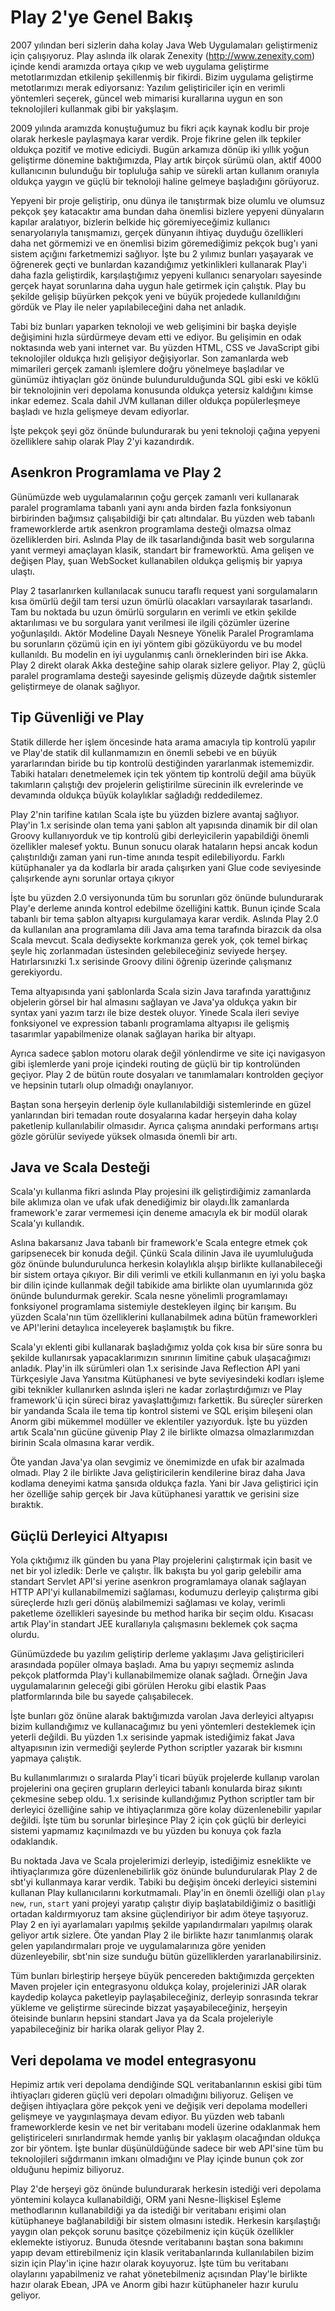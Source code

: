 <!--- Copyright (C) 2009-2013 Typesafe Inc. <http://www.typesafe.com> -->
# Play 2'ye Genel Bakış

2007 yılından beri sizlerin daha kolay Java Web Uygulamaları geliştirmeniz için çalışıyoruz. Play aslında ilk olarak Zenexity (http://www.zenexity.com) içinde kendi aramızda ortaya çıkıp ve web uygulama geliştirme metotlarımızdan etkilenip şekillenmiş bir fikirdi. Bizim uygulama geliştirme metotlarımızı merak ediyorsanız: Yazılım geliştiriciler için en verimli yöntemleri seçerek, güncel web mimarisi kurallarına uygun en son teknolojileri kullanmak gibi bir yakşlaşım.

2009 yılında aramızda konuştuğumuz bu fikri açık kaynak kodlu bir proje olarak herkesle paylaşmaya karar verdik. Proje fikrine gelen ilk tepkiler oldukça pozitif ve motive ediciydi. Bugün arkamıza dönüp iki yıllık yoğun geliştirme dönemine baktığımızda, Play artık birçok sürümü olan, aktif 4000 kullanıcının bulunduğu bir topluluğa sahip ve sürekli artan kullanım oranıyla oldukça yaygın ve güçlü bir teknoloji haline gelmeye başladığını görüyoruz.

Yepyeni bir proje geliştirip, onu dünya ile tanıştırmak bize olumlu ve olumsuz pekçok şey katacaktır ama bundan daha önemlisi bizlere yepyeni dünyaların kapılar aralatıyor, bizlerin belkide hiç göremiyeceğimiz kullanıcı senaryolarıyla tanışmamızı, gerçek dünyanın ihtiyaç duyduğu özellikleri daha net görmemizi ve en önemlisi bizim göremediğimiz pekçok bug'ı yani sistem açığını farketmemizi sağlıyor. İşte bu 2 yılımız bunları yaşayarak ve öğrenerek geçti ve bunlardan kazandığımız yetkinlikleri kullanarak Play'i daha fazla geliştirdik, karşılaştığımız yepyeni kullanıcı senaryoları sayesinde gerçek hayat sorunlarına daha uygun hale getirmek için çalıştık. Play bu şekilde gelişip büyürken pekçok yeni ve büyük projedede kullanıldığını gördük ve Play ile neler yapılabileceğini daha net anladık.

Tabi biz bunları yaparken teknoloji ve web gelişimini bir başka deyişle değişimini hızla sürdürmeye devam etti ve ediyor. Bu gelişimin en odak noktasında web yani internet var. Bu yüzden HTML, CSS ve JavaScript gibi teknolojiler oldukça hızlı gelişiyor değişiyorlar. Son zamanlarda web mimarileri gerçek zamanlı işlemlere doğru yönelmeye başladılar ve günümüz ihtiyaçları göz önünde bulundurulduğunda SQL gibi eski ve köklü bir teknolojinin veri depolama konusunda oldukça yetersiz kaldığını kimse inkar edemez. Scala dahil JVM kullanan diller oldukça popülerleşmeye başladı ve hızla gelişmeye devam ediyorlar. 

İşte pekçok şeyi göz önünde bulundurarak bu yeni teknoloji çağına yepyeni özelliklere sahip olarak Play 2'yi kazandırdık.

## Asenkron Programlama ve Play 2

Günümüzde web uygulamalarının çoğu gerçek zamanlı veri kullanarak paralel programlama tabanlı yani aynı anda birden fazla fonksiyonun birbirinden bağımsız çalışabildiği bir çatı altındalar. Bu yüzden web tabanlı frameworklerde artık asenkron programlama desteği olmazsa olmaz özelliklerden biri. Aslında Play de ilk tasarlandığında basit web sorgularına yanıt vermeyi amaçlayan klasik, standart bir frameworktü. Ama gelişen ve değişen Play, şuan WebSocket kullanabilen oldukça gelişmiş bir yapıya ulaştı.

Play 2 tasarlanırken kullanılacak sunucu taraflı request yani sorgulamaların kısa ömürlü değil tam tersi uzun ömürlü olacakları varsayılarak tasarlandı. Tam bu noktada bu uzun ömürlü sorguların en verimli ve etkin şekilde aktarılıması ve bu sorgulara yanıt verilmesi ile ilgili çözümler üzerine yoğunlaşıldı. Aktör Modeline Dayalı Nesneye Yönelik Paralel Programlama bu sorunların çözümü için en iyi yöntem gibi gözüküyordu ve bu model kullanıldı. Bu modelin en iyi uygulanmış canlı örneklerinden biri ise Akka. Play 2 direkt olarak Akka desteğine sahip olarak sizlere geliyor. Play 2, güçlü paralel programlama desteği sayesinde gelişmiş düzeyde dağıtık sistemler geliştirmeye de olanak sağlıyor. 

## Tip Güvenliği ve Play

Statik dillerde her işlem öncesinde hata arama amacıyla tip kontrolü yapılır ve Play'de statik dil kullanmamızın en önemli sebebi ve en büyük yararlarından biride bu tip kontrolü destiğinden yararlanmak istememizdir. Tabiki hataları denetmelemek için tek yöntem tip kontrolü değil ama büyük takımların çalıştığı dev projelerin geliştirilme sürecinin ilk evrelerinde ve devamında oldukça büyük kolaylıklar sağladığı reddedilemez.
 
Play 2'nin tarifine katılan Scala işte bu yüzden bizlere avantaj sağlıyor. Play'in 1.x serisinde olan tema yani şablon alt yapısında dinamik bir dil olan Groovy kullanıyorduk ve tip kontrolü gibi derleyicilerin yapabildiği önemli özellikler malesef yoktu. Bunun sonucu olarak hataların hepsi ancak kodun çalıştırıldığı zaman yani run-time anında tespit edilebiliyordu. Farklı kütüphanaler ya da kodlarla bir arada çalışırken yani Glue code seviyesinde çalışırkende aynı sorunlar ortaya çıkıyor

İşte bu yüzden 2.0 versiyonunda tüm bu sorunları göz önünde bulundurarak Play'e derleme anında kontrol edebilme özelliğini kattık. Bunun içinde Scala tabanlı bir tema şablon altyapısı kurgulamaya karar verdik. Aslında Play 2.0 da kullanılan ana programlama dili Java ama tema tarafında birazcık da olsa Scala mevcut. Scala dediysekte korkmanıza gerek yok, çok temel birkaç şeyle hiç zorlanmadan üstesinden gelebileceğiniz seviyede herşey. Hatırlarsınızki 1.x serisinde Groovy dilini öğrenip üzerinde çalışmanız gerekiyordu.

Tema altyapısında yani şablonlarda Scala sizin Java tarafında yarattığınız objelerin görsel bir hal almasını sağlayan ve Java'ya oldukça yakın bir syntax yani yazım tarzı ile bize destek oluyor. Yinede Scala ileri seviye fonksiyonel ve expression tabanlı programlama altyapısı ile gelişmiş tasarımlar yapabilmenize olanak sağlayan harika bir altyapı.

Ayrıca sadece şablon motoru olarak değil yönlendirme ve site içi navigasyon gibi işlemlerde yani proje içindeki routing de güçlü bir tip kontrolünden geçiyor. Play 2 de bütün route dosyaları ve tanımlamaları kontrolden geçiyor ve hepsinin tutarlı olup olmadığı onaylanıyor.

Baştan sona herşeyin derlenip öyle kullanılabildiği sistemlerinde en güzel yanlarından biri temadan route dosyalarına kadar herşeyin daha kolay paketlenip kullanılabilir olmasıdır. Ayrıca çalışma anındaki performans artışı gözle görülür seviyede yüksek olmasıda önemli bir artı.

## Java ve Scala Desteği

Scala'yı kullanma fikri aslında Play projesini ilk geliştirdiğimiz zamanlarda bile aklımıza olan ve ufak ufak denediğimiz bir olaydı.İlk zamanlarda framework'e zarar vermemesi için deneme amacıyla ek bir modül olarak Scala'yı kullandık.

Aslına bakarsanız Java tabanlı bir framework'e Scala entegre etmek çok garipsenecek bir konuda değil. Çünkü Scala dilinin Java ile uyumluluğuda göz önünde bulundurulunca herkesin kolaylıkla alışıp birlikte kullanabileceği bir sistem ortaya çıkıyor. Bir dili verimli ve etkili kullanmanın en iyi yolu  başka bir dilin içinde kullanmak değil tabikide ama birlikte olan uyumlarınıda göz önünde bulundurmak gerekir. Scala nesne yönelimli programlamayı fonksiyonel programlama sistemiyle destekleyen ilginç bir karışım. Bu yüzden Scala'nın tüm özelliklerini kullanabilmek adına bütün frameworkleri ve API'lerini detaylıca inceleyerek başlamıştık bu fikre.

Scala'yı eklenti gibi kullanarak başladığımız yolda çok kısa bir süre sonra bu şekilde kullanırsak yapacaklarımızın sınırının limitine çabuk ulaşacağımızı anladık. Play'in ilk sürümleri olan 1.x serisinde Java Reflection API yani Türkçesiyle Java Yansıtma Kütüphanesi ve byte seviyesindeki kodları işleme gibi teknikler kullanırken aslında işleri ne kadar zorlaştırdığımızı ve Play framework'ü için süreci biraz yavaşlattığımızı farkettik. Bu süreçler sürerken bir yandanda Scala ile tema tip kontrol sistemi ve SQL erişim bileşeni olan Anorm gibi mükemmel modüller ve eklentiler yazıyorduk. İşte bu yüzden artık Scala'nın gücüne güvenip Play 2 ile birlikte olmazsa olmazlarımızdan birinin Scala olmasına karar verdik.

Öte yandan Java'ya olan sevgimiz ve önemimizde en ufak bir azalmada olmadı. Play 2 ile birlikte Java geliştiricilerin kendilerine biraz daha Java kodlama deneyimi katma şansıda oldukça fazla. Yani bir Java geliştirici için her özelliğe sahip gerçek bir Java kütüphanesi yarattık ve gerisini size bıraktık.

## Güçlü Derleyici Altyapısı

Yola çıktığımız ilk günden bu yana Play projelerini çalıştırmak için basit ve net bir yol izledik: Derle ve çalıştır. İlk bakışta bu yol garip gelebilir ama standart Servlet API'si yerine asenkron programlamaya olanak sağlayan HTTP API'yi kullanabilmemizi sağlaması, kodumuzu derleyip çalıştırma gibi süreçlerde hızlı geri dönüş alabilmemizi sağlaması ve kolay, verimli paketleme özellikleri sayesinde bu method harika bir seçim oldu. Kısacası artık Play'in standart JEE kurallarıyla çalışmasını beklemek çok saçma olurdu.

Günümüzdede bu yazılım geliştirip derleme yaklaşımı Java geliştiricileri arasındada popüler olmaya başladı. Ama bu yapıyı seçmemiz aslında pekçok platformda Play'i kullanabilmemize olanak sağladı. Örneğin Java uygulamalarının geleceği gibi görülen Heroku gibi elastik Paas platformlarında bile bu sayede çalışabilecek.

İşte bunları göz önüne alarak baktığımızda varolan Java derleyici altyapısı bizim kullandığımız ve kullanacağımız bu yeni yöntemleri desteklemek için yeterli değildi. Bu yüzden 1.x serisinde yapmak istediğimiz fakat Java altyapısının izin vermediği şeylerde Python scriptler yazarak bir kısmını yapmaya çalıştık.

Bu kullanımlarımızı o sıralarda Play'i ticari büyük projelerde kullanıp varolan projelerini ona geçiren grupların derleyici tabanlı konularda biraz sıkıntı çekmesine sebep oldu. 1.x serisinde kullandığımız Python scriptler tam bir derleyici özelliğine sahip ve ihtiyaçlarımıza göre kolay düzenlenebilir yapılar değildi. İşte tüm bu sorunlar birleşince Play 2 için çok güçlü bir derleyici sistemi yapmamız kaçınılmazdı ve bu yüzden bu konuya çok fazla odaklandık.

Bu noktada Java ve Scala projelerimizi derleyip, istediğimiz esneklikte ve ihtiyaçlarımıza göre düzenlenebilirlik göz önünde bulundurularak Play 2 de sbt'yi kullanmaya karar verdik. Tabiki bu değişim önceki derleyici sistemini kullanan Play kullanıcılarını korkutmamalı. Play'in en önemli özelliği olan `play new`, `run`, `start` yani projeyi yaratıp çalıştır diyip  başlatabildiğimiz o basitliği ortadan kaldırmıyoruz tam aksine güçlendiriyor bir adım öteye taşıyoruz. Play 2 en iyi ayarlamaları yapılmış şekilde yapılandırmaları yapılmış olarak geliyor artık sizlere. Öte yandan Play 2 ile birlikte hazır tanımlanmış olarak gelen yapılandırmaları proje ve uygulamalarınıza göre yeniden düzenleyebilir, sbt'nin size sunduğu bütün güzelliklerden yararlanabilirsiniz.

Tüm bunları birleştirip herşeye büyük pencereden baktığımızda gerçekten Maven projeler için entegrasyonu oldukça kolay, projelerinizi JAR olarak kaydedip kolayca paketleyip paylaşabileceğiniz, derleyip sonrasında tekrar yükleme ve geliştirme sürecinde bizzat yaşayabileceğiniz, herşeyin öteisinde bunların hepsini standart Java ya da Scala projeleriyle yapabileceğiniz bir harika olarak geliyor Play 2.

## Veri depolama ve model entegrasyonu

Hepimiz artık veri depolama dendiğinde SQL veritabanlarının eskisi gibi tüm ihtiyaçları gideren güçlü veri depoları olmadığını biliyoruz. Gelişen ve değişen ihtiyaçlara göre pekçok yeni ve değişik veri depolama modelleri gelişmeye ve yaygınlaşmaya devam ediyor. Bu yüzden web tabanlı frameworklerde kesin ve net bir veritabanı modeli üzerine odaklanmak hem geliştiriceleri sınırlandırmak hemde yanlış bir yaklaşım olacağından oldukça zor bir yöntem. İşte bunlar düşünüldüğünde sadece bir web API'sine tüm bu teknolojileri sığdırmanın imkanı olmadığını ve Play içinde bunun çok zor olduğunu hepimiz biliyoruz.

Play 2'de herşeyi göz önünde bulundurarak herkesin istediği veri depolama yöntemini kolayca kullanabildiği, ORM yani Nesne-İlişkisel Eşleme methodlarının kullanabildiği ya da istediği bir veritabanı erişimi olan kütüphaneye bağlanabildiği bir sistem olmasını istedik. Herkesin karşılaştığı yaygın olan pekçok sorunu basitçe çözebilmeniz için küçük özellikler eklemekte istiyoruz. Bunuda ötesnde veritabanını baştan sona bakımını yapıp devam ettirebilmeniz için klasik veritabanlarında kullanılabilen bizim sizin için Play'in içine hazır olarak koyuyoruz. İşte tüm bu veritabanı olaylarını yapabilmeniz ve rahat yönetebilmeniz açısından Play'le birlikte hazır olarak Ebean, JPA ve Anorm gibi hazır kütüphaneler hazır kurulu geliyor.

